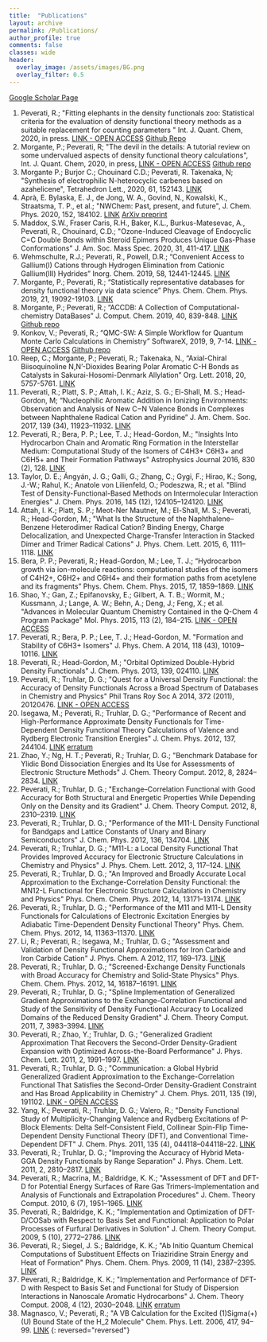```yaml
---
title:  "Publications"
layout: archive
permalink: /Publications/
author_profile: true
comments: false
classes: wide
header:
  overlay_image: /assets/images/BG.png
  overlay_filter: 0.5  
---
```

[Google Scholar Page](https://scholar.google.com/citations?user=2eAYSvgAAAAJ&hl=en)

1. Peverati, R.; "Fitting elephants in the density functionals zoo: Statistical criteria for the evaluation of density functional theory methods as a suitable replacement for counting parameters
" Int. J. Quant. Chem, 2020, in press. [LINK - OPEN ACCESS](https://onlinelibrary.wiley.com/doi/full/10.1002/qua.26379) [Github Repo](https://github.com/peverati/Fitting_Elephants_in_the_DFT_Zoo_IJQC_2020)
1. Morgante, P.; Peverati, R; "The devil in the details: A tutorial review on some undervalued aspects of density functional theory calculations", Int. J. Quant. Chem, 2020, in press, [LINK - OPEN ACCESS](https://onlinelibrary.wiley.com/doi/abs/10.1002/qua.26332) [Github repo](https://github.com/peverati/Devil_DFT_Tutorial_IJQC_2020)
1. Morgante P.; Burjor C.; Chouinard C.D.; Peverati, R. Takenaka, N; "Synthesis of electrophilic N-heterocyclic carbenes based on azahelicene", Tetrahedron Lett., 2020, 61, 152143. [LINK](https://www.sciencedirect.com/science/article/abs/pii/S0040403920306031)
1. Aprà, E. Bylaska, E. J., de Jong, W. A., Govind, N., Kowalski,  K., Straatsma, T. P., et al.; "NWChem: Past, present, and future", J. Chem. Phys. 2020, 152, 184102. [LINK](https://aip.scitation.org/doi/abs/10.1063/5.0004997) [ArXiv preprint](https://arxiv.org/pdf/2004.12023.pdf)
1. Maddox, S.W., Fraser Caris, R.H., Baker, K.L., Burkus-Matesevac, A., Peverati, R., Chouinard, C.D.; "Ozone-Induced Cleavage of Endocyclic C=C Double Bonds within Steroid Epimers Produces Unique Gas-Phase Conformations" J. Am. Soc. Mass Spec. 2020, 31, 411-417. [LINK](https://pubs.acs.org/doi/abs/10.1021/jasms.9b00058)
1. Wehmschulte, R.J.; Peverati, R., Powell, D.R.; “Convenient Access to Gallium(I) Cations through Hydrogen Elimination from Cationic Gallium(III) Hydrides” Inorg. Chem. 2019, 58, 12441-12445. [LINK](https://pubs.acs.org/doi/abs/10.1021/acs.inorgchem.9b02136)
1. Morgante, P.; Peverati, R.; “Statistically representative databases for density functional theory via data science” Phys. Chem. Chem. Phys. 2019, 21, 19092-19103. [LINK](https://pubs.rsc.org/en/content/articlelanding/2019/cp/c9cp03211h/unauth#!divAbstract) 
1. Morgante, P.; Peverati, R.; “ACCDB: A Collection of Computational-chemistry DataBases” J. Comput. Chem. 2019, 40, 839-848. [LINK](https://onlinelibrary.wiley.com/doi/abs/10.1002/jcc.25761) [Github repo](https://github.com/peverati/ACCDB)
1. Konkov, V.; Peverati, R.; “QMC-SW: A Simple Workflow for Quantum Monte Carlo Calculations in Chemistry” SoftwareX, 2019, 9, 7-14. [LINK - OPEN ACCESS](https://www.sciencedirect.com/science/article/pii/S2352711018302218) [Github repo](https://github.com/peverati/QMC-SW)
1. Reep, C.; Morgante, P.; Peverati, R.; Takenaka, N., “Axial-Chiral Biisoquinoline N,N’-Dioxides Bearing Polar Aromatic C-H Bonds as Catalysts in Sakurai-Hosomi-Denmark Allylation” Org. Lett. 2018, 20, 5757-5761. [LINK](https://pubs.acs.org/doi/abs/10.1021/acs.orglett.8b02457)
1. Peverati, R.; Platt, S. P.; Attah, I. K.; Aziz, S. G.; El-Shall, M. S.; Head-Gordon, M; “Nucleophilic Aromatic Addition in Ionizing Environments: Observation and Analysis of New C−N Valence Bonds in Complexes between Naphthalene Radical Cation and Pyridine” J. Am. Chem. Soc. 2017, 139 (34), 11923–11932. [LINK](https://pubs.acs.org/doi/abs/10.1021/jacs.7b05756)
1. Peverati, R.; Bera, P. P.; Lee, T. J.; Head-Gordon, M.; "Insights Into Hydrocarbon Chain and Aromatic Ring Formation in the Interstellar Medium: Computational Study of the Isomers of C4H3+ C6H3+ and C6H5+ and Their Formation Pathways" Astrophysics Journal 2016, 830 (2), 128. [LINK](https://iopscience.iop.org/article/10.3847/0004-637X/830/2/128/meta)
1. Taylor, D. E.; Ángyán, J. G.; Galli, G.; Zhang, C.; Gygi, F.; Hirao, K.; Song, J.-W.; Rahul, K.; Anatole von Lilienfeld, O.; Podeszwa, R.; et al. "Blind Test of Density-Functional-Based Methods on Intermolecular Interaction Energies" J. Chem. Phys. 2016, 145 (12), 124105–124120. [LINK](https://aip.scitation.org/doi/abs/10.1063/1.4961095)
1. Attah, I. K.; Platt, S. P.; Meot-Ner Mautner, M.; El-Shall, M. S.; Peverati, R.; Head-Gordon, M.; "What Is the Structure of the Naphthalene–Benzene Heterodimer Radical Cation? Binding Energy, Charge Delocalization, and Unexpected Charge-Transfer Interaction in Stacked Dimer and Trimer Radical Cations" J. Phys. Chem. Lett. 2015, 6, 1111–1118. [LINK](https://pubs.acs.org/doi/abs/10.1021/jz502438x)
1. Bera, P. P.; Peverati, R.; Head-Gordon, M.; Lee, T. J.; “Hydrocarbon growth via ion-molecule reactions: computational studies of the isomers of C4H2+, C6H2+ and C6H4+ and their formation paths from acetylene and its fragments” Phys. Chem. Chem. Phys. 2015, 17, 1859–1869. [LINK](https://pubs.rsc.org/en/content/articlelanding/2015/CP/C4CP04480K#!divAbstract)
1. Shao, Y.; Gan, Z.; Epifanovsky, E.; Gilbert, A. T. B.; Wormit, M.; Kussmann, J.; Lange, A. W.; Behn, A.; Deng, J.; Feng, X.; et al. "Advances in Molecular Quantum Chemistry Contained in the Q-Chem 4 Program Package" Mol. Phys. 2015, 113 (2), 184–215. [LINK - OPEN ACCESS](https://www.tandfonline.com/doi/full/10.1080/00268976.2014.952696)
1. Peverati, R.; Bera, P. P.; Lee, T. J.; Head-Gordon, M. "Formation and Stability of C6H3+ Isomers" J. Phys. Chem. A 2014, 118 (43), 10109–10116. [LINK](https://pubs.acs.org/doi/abs/10.1021/jp5081862)
1. Peverati, R.; Head-Gordon, M.; "Orbital Optimized Double-Hybrid Density Functionals" J. Chem. Phys. 2013, 139, 024110. [LINK](https://aip.scitation.org/doi/abs/10.1063/1.4812689)
1. Peverati, R.; Truhlar, D. G.; "Quest for a Universal Density Functional: the Accuracy of Density Functionals Across a Broad Spectrum of Databases in Chemistry and Physics" Phil Trans Roy Soc A 2014, 372 (2011), 20120476. [LINK - OPEN ACCESS](https://royalsocietypublishing.org/doi/full/10.1098/rsta.2012.0476)
1. Isegawa, M.; Peverati, R.; Truhlar, D. G.; "Performance of Recent and High-Performance Approximate Density Functionals for Time-Dependent Density Functional Theory Calculations of Valence and Rydberg Electronic Transition Energies" J. Chem. Phys. 2012, 137, 244104. [LINK](https://aip.scitation.org/doi/abs/10.1063/1.4769078) [erratum](https://aip.scitation.org/doi/pdf/10.1063/1.4869516)
1. Zhao, Y.; Ng, H. T.; Peverati, R.; Truhlar, D. G.; "Benchmark Database for Ylidic Bond Dissociation Energies and Its Use for Assessments of Electronic Structure Methods" J. Chem. Theory Comput. 2012, 8, 2824–2834. [LINK](https://pubs.acs.org/doi/abs/10.1021/ct300457c)
1. Peverati, R.; Truhlar, D. G.; "Exchange–Correlation Functional with Good Accuracy for Both Structural and Energetic Properties While Depending Only on the Density and its Gradient" J. Chem. Theory Comput. 2012, 8, 2310–2319. [LINK](https://pubs.acs.org/doi/abs/10.1021/ct3002656)
1. Peverati, R.; Truhlar, D. G.; "Performance of the M11-L Density Functional for Bandgaps and Lattice Constants of Unary and Binary Semiconductors" J. Chem. Phys. 2012, 136, 134704. [LINK](https://aip.scitation.org/doi/abs/10.1063/1.3698285)
1. Peverati, R.; Truhlar, D. G.; "M11-L: a Local Density Functional That Provides Improved Accuracy for Electronic Structure Calculations in Chemistry and Physics" J. Phys. Chem. Lett. 2012, 3, 117–124. [LINK](https://pubs.acs.org/doi/abs/10.1021/jz201525m)
1. Peverati, R.; Truhlar, D. G.; "An Improved and Broadly Accurate Local Approximation to the Exchange-Correlation Density Functional: the MN12-L Functional for Electronic Structure Calculations in Chemistry and Physics" Phys. Chem. Chem. Phys. 2012, 14, 13171–13174. [LINK](https://pubs.rsc.org/en/content/articlelanding/2012/cp/c2cp42025b/unauth#!divAbstract)
1. Peverati, R.; Truhlar, D. G.; "Performance of the M11 and M11-L Density Functionals for Calculations of Electronic Excitation Energies by Adiabatic Time-Dependent Density Functional Theory" Phys. Chem. Chem. Phys. 2012, 14, 11363–11370. [LINK](https://pubs.rsc.org/en/content/articlelanding/2012/cp/c2cp41295k/unauth#!divAbstract)
1. Li, R.; Peverati, R.; Isegawa, M.; Truhlar, D. G.; "Assessment and Validation of Density Functional Approximations for Iron Carbide and Iron Carbide Cation" J. Phys. Chem. A 2012, 117, 169–173. [LINK](https://pubs.acs.org/doi/abs/10.1021/jp3079106)
1. Peverati, R.; Truhlar, D. G.; "Screened-Exchange Density Functionals with Broad Accuracy for Chemistry and Solid-State Physics" Phys. Chem. Chem. Phys. 2012, 14, 16187–16191. [LINK](https://pubs.rsc.org/en/content/articlelanding/2012/cp/c2cp42576a/unauth#!divAbstract)
1. Peverati, R.; Truhlar, D. G.; "Spline Implementation of Generalized Gradient Approximations to the Exchange-Correlation Functional and Study of the Sensitivity of Density Functional Accuracy to Localized Domains of the Reduced Density Gradient" J. Chem. Theory Comput. 2011, 7, 3983–3994. [LINK](https://pubs.acs.org/doi/abs/10.1021/ct2006192)
1. Peverati, R.; Zhao, Y.; Truhlar, D. G.; "Generalized Gradient Approximation That Recovers the Second-Order Density-Gradient Expansion with Optimized Across-the-Board Performance" J. Phys. Chem. Lett. 2011, 2, 1991–1997. [LINK](https://pubs.acs.org/doi/abs/10.1021/jz200616w)
1. Peverati, R.; Truhlar, D. G.; "Communication: a Global Hybrid Generalized Gradient Approximation to the Exchange-Correlation Functional That Satisfies the Second-Order Density-Gradient Constraint and Has Broad Applicability in Chemistry" J. Chem. Phys. 2011, 135 (19), 191102. [LINK - OPEN ACCESS](https://aip.scitation.org/doi/full/10.1063/1.3663871)
1. Yang, K.; Peverati, R.; Truhlar, D. G.; Valero, R.; "Density Functional Study of Multiplicity-Changing Valence and Rydberg Excitations of P-Block Elements: Delta Self-Consistent Field, Collinear Spin-Flip Time-Dependent Density Functional Theory (DFT), and Conventional Time-Dependent DFT" J. Chem. Phys. 2011, 135 (4), 044118–044118–22. [LINK](https://aip.scitation.org/doi/abs/10.1063/1.3607312)
1. Peverati, R.; Truhlar, D. G.; "Improving the Accuracy of Hybrid Meta-GGA Density Functionals by Range Separation" J. Phys. Chem. Lett. 2011, 2, 2810–2817. [LINK](https://pubs.acs.org/doi/abs/10.1021/jz201170d)
1. Peverati, R.; Macrina, M.; Baldridge, K. K.; "Assessment of DFT and DFT-D for Potential Energy Surfaces of Rare Gas Trimers-Implementation and Analysis of Functionals and Extrapolation Procedures" J. Chem. Theory Comput. 2010, 6 (7), 1951–1965. [LINK](https://pubs.acs.org/doi/abs/10.1021/ct100061f)
1. Peverati, R.; Baldridge, K. K.; "Implementation and Optimization of DFT-D/COSab with Respect to Basis Set and Functional: Application to Polar Processes of Furfural Derivatives in Solution" J. Chem. Theory Comput. 2009, 5 (10), 2772–2786. [LINK](https://pubs.acs.org/doi/abs/10.1021/ct900363n)
1. Peverati, R.; Siegel, J. S.; Baldridge, K. K.; "Ab Initio Quantum Chemical Computations of Substituent Effects on Triaziridine Strain Energy and Heat of Formation" Phys. Chem. Chem. Phys. 2009, 11 (14), 2387–2395. [LINK](https://pubs.rsc.org/en/content/articlelanding/2009/cp/b816782f/unauth#!divAbstract)
1. Peverati, R.; Baldridge, K. K.; "Implementation and Performance of DFT-D with Respect to Basis Set and Functional for Study of Dispersion Interactions in Nanoscale Aromatic Hydrocarbons" J. Chem. Theory Comput. 2008, 4 (12), 2030–2048. [LINK](https://pubs.acs.org/doi/abs/10.1021/ct800252z) [erratum](https://pubs.acs.org/doi/10.1021/ct1002187)
1. Magnasco, V.; Peverati, R.; "A VB Calculation for the Excited (1)Sigma(+)(U) Bound State of the H_2 Molecule" Chem. Phys. Lett. 2006, 417, 94–99. [LINK](https://www.sciencedirect.com/science/article/abs/pii/S0009261405015204)
{: reversed="reversed"}
